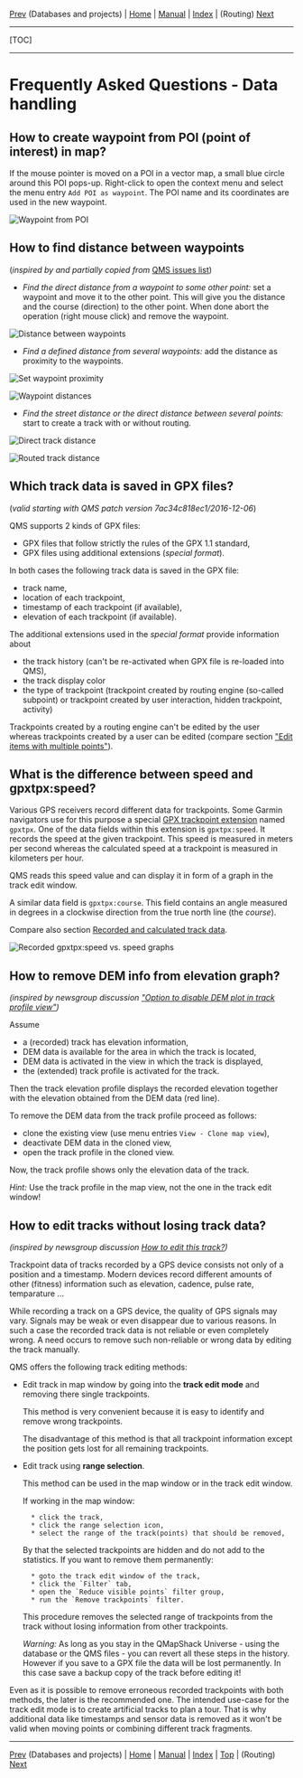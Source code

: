 [Prev](DocFaqData) (Databases and projects) | [Home](Home) | [Manual](DocMain) | [Index](AxAdvIndex) | (Routing) [Next](DocFaqRouting)
- - -
[TOC]
- - -

# Frequently Asked Questions - Data handling

## How to create waypoint from POI (point of interest) in map?

If the mouse pointer is moved on a POI in a vector map, a small blue circle around this POI pops-up. Right-click to open the context menu and select the menu entry
`Add POI as waypoint`. The POI name and its coordinates are used in the new waypoint.

![Waypoint from POI](images/DocFaq/WPTfromPOI.jpg "Waypoint created from POI")

## How to find distance between waypoints

(_inspired by and partially copied from_ [QMS issues list](https://bitbucket.org/maproom/qmapshack/issues/169/distance-between-waypoints-popup-window))

* _Find the direct distance from a waypoint to some other point:_ set a waypoint and move it to the other point.
  This will give you the distance and the course (direction) to the other point. When done abort the operation (right mouse click) and remove the waypoint.

![Distance between waypoints](images/DocFaq/WPTDistance.jpg "Distance between waypoints")

* _Find a defined distance from several waypoints:_ add the distance as proximity to the waypoints.

![Set waypoint proximity](images/DocFaq/WPTProximity.jpg "Set waypoint proximity")

![Waypoint distances](images/DocFaq/WPTDistances.jpg "Waypoint distances")


* _Find the street distance or the direct distance between several points:_ start to create a track with or without routing.

![Direct track distance](images/DocFaq/Directtrack.jpg "Direct track distance")

![Routed track distance](images/DocFaq/Routedtrack.jpg "Routed track distance")

## Which track data is saved in GPX files?

(_valid starting with QMS patch version 7ac34c818ec1/2016-12-06_)

QMS supports 2 kinds of GPX files:

* GPX files that follow strictly the rules of the GPX 1.1 standard,
* GPX files using additional extensions (_special format_).

In both cases the following track data is saved in the GPX file:

* track name,
* location of each trackpoint,
* timestamp of each trackpoint (if available),
* elevation of each trackpoint (if available).

The additional extensions used in the _special format_ provide information about

* the track history (can't be re-activated when GPX file is re-loaded into QMS),
* the track display color
* the type of trackpoint (trackpoint created by routing engine (so-called subpoint) or
  trackpoint created by user interaction, hidden trackpoint, activity)

Trackpoints created by a routing engine can't be edited by the user whereas trackpoints
created by a user can be
edited (compare section ["Edit items with multiple points"](DocGisItemsEditMultiple)).

## What is the difference between speed and gpxtpx:speed?

Various GPS receivers record different data for trackpoints. Some Garmin navigators use for this purpose
a special [GPX trackpoint extension](http://www8.garmin.com/xmlschemas/TrackPointExtensionv2.xsd "Garmin gpxtpx trackpoint extension")
named `gpxtpx`. One of the data fields within this extension is `gpxtpx:speed`. It records the speed at the given trackpoint.
This speed is measured in meters per second whereas the calculated speed at a trackpoint is measured in kilometers per hour.

QMS reads this speed value and can display it in form of a graph in the track edit window.

A similar data field is `gpxtpx:course`. This field contains an angle measured in degrees in a clockwise direction from the true north line
(the _course_).

Compare also section 
[Recorded and calculated track data](AdvTrkGeneral#markdown-header-recorded-and-calculated-track-data "Recorded and calculated track data").


![Recorded gpxtpx:speed vs. speed graphs](images/DocFaq/FaqGpxTpxSpeed.jpg "Recorded gpxtpx:speed vs. speed graphs")


## How to remove DEM info from elevation graph?

_(inspired by newsgroup discussion ["Option to disable DEM plot in track profile view"](https://sourceforge.net/p/qlandkartegt/mailman/message/35962352))_ 


Assume

* a (recorded) track has elevation information,
* DEM data is available for the area in which the track is located, 
* DEM data is activated in the view in which the track is displayed,
* the (extended) track profile is activated for the track.

Then the track elevation profile
displays the recorded elevation together with the elevation obtained from the DEM data (red line).

To remove the DEM data from the track profile proceed as follows:

* clone the existing view (use menu entries `View - Clone map view`),
* deactivate DEM data in the cloned view,
* open the track profile in the cloned view.

Now, the track profile shows only the elevation data of the track.

_Hint:_ Use the track profile in the map view, not the one in the track edit window!

## How to edit tracks without losing track data?

_(inspired by newsgroup discussion [How to edit this track?](https://sourceforge.net/p/qlandkartegt/mailman/message/35965052))_

Trackpoint data of tracks recorded by a GPS device consists not only of a position and a timestamp. Modern devices record different amounts of other (fitness) information
such as elevation, cadence, pulse rate, temparature ...

While recording a track on a GPS device, the quality of GPS signals may vary. Signals may be weak or even disappear due to various reasons. 
In such a case the recorded track data is not reliable or even completely wrong.
A need occurs to remove such non-reliable or wrong data by editing the track manually.

QMS offers the following track editing methods:

* Edit track in map window by going into the **track edit mode** and removing there single trackpoints. 

    This method is very convenient because it is easy to identify and remove wrong trackpoints.

    The disadvantage of this method is that all trackpoint information except the position gets lost for all remaining trackpoints.

* Edit track using **range selection**.

    This method can be used in the map window or in the track edit window.

    If working in the map window:

        * click the track, 
        * click the range selection icon,
        * select the range of the track(points) that should be removed,

    By that the selected trackpoints are hidden and do not add to the statistics. If you want to remove them permanently:
  

        * goto the track edit window of the track,
        * click the `Filter` tab,
        * open the `Reduce visible points` filter group,
        * run the `Remove trackpoints` filter.

    This procedure removes the selected range of trackpoints from the track without losing information from other trackpoints.

    _Warning:_ As long as you stay in the QMapShack Universe - using the database or the QMS files - you can revert all these steps in the history. However if you save to a GPX file the data will be lost permanently. In this case save a backup copy of the track before editing it!


Even as it is possible to remove erroneous recorded trackpoints with both methods, the later is the recommended one. The intended use-case for the track edit mode is to create artificial tracks to plan a tour. That is why additional data like timestamps and sensor data is removed as it won't be valid when moving points or combining different track fragments.


- - -
[Prev](DocFaqData) (Databases and projects) | [Home](Home) | [Manual](DocMain) | [Index](AxAdvIndex) | [Top](#) | (Routing) [Next](DocFaqRouting)
